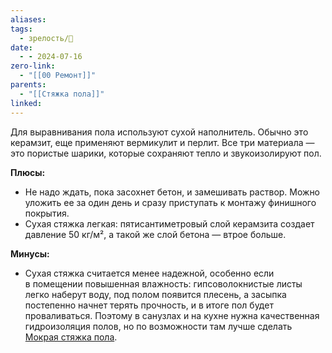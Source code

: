 ```yaml
---
aliases: 
tags:
  - зрелость/🌱
date:
  - - 2024-07-16
zero-link:
  - "[[00 Ремонт]]"
parents:
  - "[[Стяжка пола]]"
linked:
---
```

Для выравнивания пола используют сухой наполнитель. Обычно это керамзит, еще применяют вермикулит и перлит. Все три материала — это пористые шарики, которые сохраняют тепло и звукоизолируют пол.

**Плюсы:**
- Не надо ждать, пока засохнет бетон, и замешивать раствор. Можно уложить ее за один день и сразу приступать к монтажу финишного покрытия.
- Сухая стяжка легкая: пятисантиметровый слой керамзита создает давление 50 кг/м², а такой же слой бетона — втрое больше.

**Минусы:**
- Сухая стяжка считается менее надежной, особенно если в помещении повышенная влажность: гипсоволокнистые листы легко наберут воду, под полом появится плесень, а засыпка постепенно начнет терять прочность, и в итоге пол будет проваливаться. Поэтому в санузлах и на кухне нужна качественная гидроизоляция полов, но по возможности там лучше сделать [Мокрая стяжка пола](Мокрая%20стяжка%20пола.md).